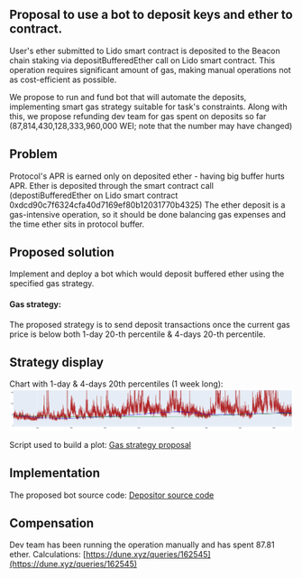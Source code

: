 ## Proposal to use a bot to deposit keys and ether to contract.

User's ether submitted to Lido smart contract is deposited to the Beacon chain staking via depositBufferedEther call on Lido smart contract. 
This operation requires significant amount of gas, making manual operations not as cost-efficient as possible.  

We propose to run and fund bot that will automate the deposits, implementing smart gas strategy suitable for task's constraints.
Along with this, we propose refunding dev team for gas spent on deposits so far (87,814,430,128,333,960,000 WEI; note that the number may have changed)

## Problem

Protocol's APR is earned only on deposited ether - having big buffer hurts APR.
Ether is deposited through the smart contract call (depostiBufferedEther on Lido smart contract 0xdcd90c7f6324cfa40d7169ef80b12031770b4325)
The ether deposit is a gas-intensive operation, so it should be done balancing gas expenses and the time ether sits in protocol buffer.

## Proposed solution

Implement and deploy a bot which would deposit buffered ether using the specified gas strategy.

#### Gas strategy:

The proposed strategy is to send deposit transactions once the current gas price is below both 1-day 20-th percentile & 4-days 20-th percentile.

## Strategy display

Chart with 1-day & 4-days 20th percentiles (1 week long):  
<img src="https://github.com/F4ever/gas-strategy/blob/master/plot_example.png" alt="Gas fee chart">
  
Script used to build a plot:
[Gas strategy proposal](https://github.com/F4ever/gas-strategy)

## Implementation

The proposed bot source code: [Depositor source code](https://github.com/lidofinance/depositor-bot)

## Compensation

Dev team has been running the operation manually and has spent 87.81 ether.
Calculations: [https://dune.xyz/queries/162545](https://dune.xyz/queries/162545)
